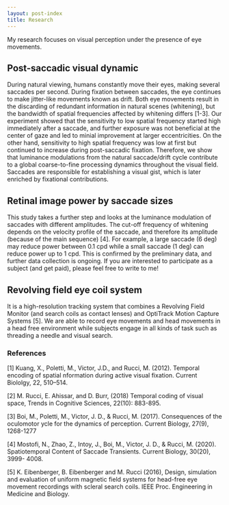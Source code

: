 ```yaml
---
layout: post-index
title: Research
---
```


My research focuses on visual perception under the presence of eye movements.

## Post-saccadic visual dynamic

During natural viewing, humans constantly move their eyes, making several saccades per second. During fixation between saccades, the eye continues to make jitter-like movements known as drift. Both eye movements result in the discarding of redundant information in natural scenes (whitening), but the bandwidth of spatial frequencies affected by whitening differs [1-3]. Our experiment showed that the sensitivity to low spatial frequency started high immediately after a saccade, and further exposure was not beneficial at the center of gaze and led to minial improvement at larger eccentricities. On the other hand, sensitivity to high spatial frequency was low at first but continued to increase during post-saccadic fixation. Therefore, we show that luminance modulations from the natural saccade/drift cycle contribute to a global coarse-to-fine processing dynamics throughout the visual field. Saccades are responsible for establishing a visual gist, which is later enriched by fixational contributions.


## Retinal image power by saccade sizes

This study takes a further step and looks at the luminance modulation of saccades with different amplitudes. The cut-off frequency of whitening depends on the velocity profile of the saccade, and therefore its amplitude (because of the main sequence) [4]. For example, a large saccade (6 deg) may reduce power between 0.1 cpd while a small saccade (1 deg) can reduce power up to 1 cpd. This is confirmed by the preliminary data, and further data collection is ongoing. If you are interested to participate as a subject (and get paid), please feel free to write to me!

## Revolving field eye coil system

It is a high-resolution tracking system that combines a Revolving Field Monitor (and search coils as contact lenses) and OptiTrack Motion Capture Systems [5]. We are able to record eye movements and head movements in a head free environment while subjects engage in all kinds of task such as threading a needle and visual search.



### References
[1] Kuang, X., Poletti, M., Victor, J.D., and Rucci, M. (2012). Temporal encoding of spatial
nformation during active visual fixation. Current Biololgy, 22, 510–514.

[2] M. Rucci, E. Ahissar, and D. Burr, (2018) Temporal coding of visual space, Trends in
Cognitive Sciences, 22(10): 883-895.


[3] Boi, M., Poletti, M., Victor, J. D., & Rucci, M. (2017). Consequences of the oculomotor
ycle for the dynamics of perception. Current Biology, 27(9), 1268-1277

[4] Mostofi, N., Zhao, Z., Intoy, J., Boi, M., Victor, J. D., & Rucci, M. (2020). Spatiotemporal
Content of Saccade Transients. Current Biology, 30(20), 3999- 4008.

[5] K. Eibenberger, B. Eibenberger and M. Rucci (2016), Design, simulation and evaluation of uniform magnetic field systems for head-free eye movement recordings with scleral search coils. IEEE Proc. Engineering in Medicine and Biology.


<!-- # COMMENT EXPLAINING THIS PAGE -- 
We're currently using this section of the site to host these tutorials,
  but you might want to use it to showcase and describe your `Research`,
  to chronicle various `Talks` you've given over your history, or to
  write about various news or updates that have happened to you.

You can update the `title` of file (line 3) to change the heading of 
  the page and its title in the browser. To change how it's referred to
  in the navigation and/or adjust its url, see `data/navigation.yml` file.
-->


